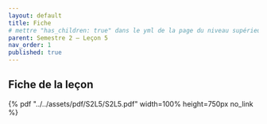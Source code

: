 ```yaml
---
layout: default
title: Fiche
# mettre "has_children: true" dans le yml de la page du niveau supérieur
parent: Semestre 2 – Leçon 5
nav_order: 1
published: true
---
```

## Fiche de la leçon

{% pdf "../../assets/pdf/S2L5/S2L5.pdf" width=100% height=750px no_link %}

